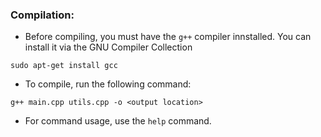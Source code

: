### Compilation:
- Before compiling, you must have the `g++` compiler innstalled. You can install it via the GNU Compiler Collection
```
sudo apt-get install gcc
```
- To compile, run the following command:
```
g++ main.cpp utils.cpp -o <output location>
```
- For command usage, use the `help` command.
